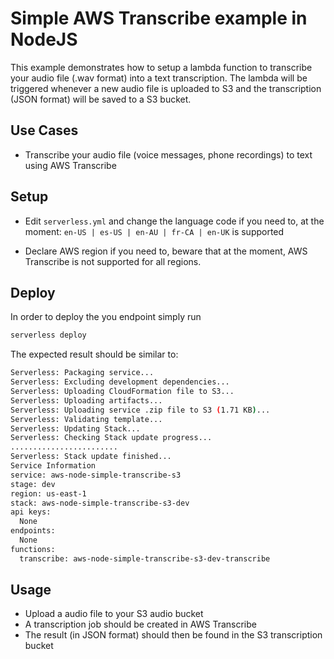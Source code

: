 <!--
title: Simple AWS Transcribe example in NodeJS
description: This example demonstrates how to setup a lambda function to transcribe your audio file (.wav format) into a text transcription. The lambda will be triggered whenever a new audio file is uploaded to S3 and the transcription (JSON format) will be saved to a S3 bucket.
layout: Doc
framework: v1
platform: AWS
language: nodeJS
priority: 10
authorLink: 'https://github.com/t49tran'
authorName: 'Duong Tran'
authorAvatar: 'https://avatars0.githubusercontent.com/u/2223362?v=4&s=140'
-->
# Simple AWS Transcribe example in NodeJS

This example demonstrates how to setup a lambda function to transcribe your audio file (.wav format) into a text transcription. The lambda will be triggered whenever a new audio file is uploaded to S3 and the transcription (JSON format) will be saved to a S3 bucket.

## Use Cases

- Transcribe your audio file (voice messages, phone recordings) to text using AWS Transcribe

## Setup

- Edit `serverless.yml` and change the language code if you need to, at the moment: 
`en-US | es-US | en-AU | fr-CA | en-UK`
is supported

- Declare AWS region if you need to, beware that at the moment, AWS Transcribe is not supported for all regions.

## Deploy

In order to deploy the you endpoint simply run

```bash
serverless deploy
```

The expected result should be similar to:

```bash
Serverless: Packaging service...
Serverless: Excluding development dependencies...
Serverless: Uploading CloudFormation file to S3...
Serverless: Uploading artifacts...
Serverless: Uploading service .zip file to S3 (1.71 KB)...
Serverless: Validating template...
Serverless: Updating Stack...
Serverless: Checking Stack update progress...
........................
Serverless: Stack update finished...
Service Information
service: aws-node-simple-transcribe-s3
stage: dev
region: us-east-1
stack: aws-node-simple-transcribe-s3-dev
api keys:
  None
endpoints:
  None
functions:
  transcribe: aws-node-simple-transcribe-s3-dev-transcribe
```

## Usage

- Upload a audio file to your S3 audio bucket
- A transcription job should be created in AWS Transcribe
- The result (in JSON format) should then be found in the S3 transcription bucket
